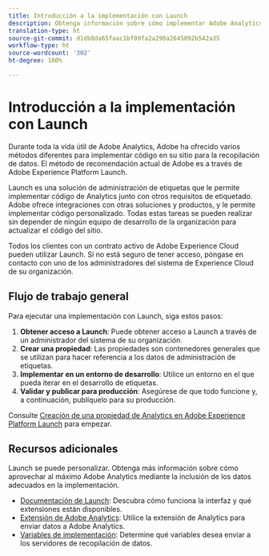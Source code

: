 ```yaml
---
title: Introducción a la implementación con Launch
description: Obtenga información sobre cómo implementar Adobe Analytics mediante Adobe Experience Platform Launch
translation-type: ht
source-git-commit: d1db8da65faac1bf09fa2a290a2645092b542a35
workflow-type: ht
source-wordcount: '302'
ht-degree: 100%

---
```



# Introducción a la implementación con Launch

Durante toda la vida útil de Adobe Analytics, Adobe ha ofrecido varios métodos diferentes para implementar código en su sitio para la recopilación de datos. El método de recomendación actual de Adobe es a través de Adobe Experience Platform Launch.

Launch es una solución de administración de etiquetas que le permite implementar código de Analytics junto con otros requisitos de etiquetado. Adobe ofrece integraciones con otras soluciones y productos, y le permite implementar código personalizado. Todas estas tareas se pueden realizar sin depender de ningún equipo de desarrollo de la organización para actualizar el código del sitio.

Todos los clientes con un contrato activo de Adobe Experience Cloud pueden utilizar Launch. Si no está seguro de tener acceso, póngase en contacto con uno de los administradores del sistema de Experience Cloud de su organización.

## Flujo de trabajo general

Para ejecutar una implementación con Launch, siga estos pasos:

1. **Obtener acceso a Launch**: Puede obtener acceso a Launch a través de un administrador del sistema de su organización.
2. **Crear una propiedad**: Las propiedades son contenedores generales que se utilizan para hacer referencia a los datos de administración de etiquetas.
3. **Implementar en un entorno de desarrollo**: Utilice un entorno en el que pueda iterar en el desarrollo de etiquetas.
4. **Validar y publicar para producción**: Asegúrese de que todo funcione y, a continuación, publíquelo para su producción.

Consulte [Creación de una propiedad de Analytics en Adobe Experience Platform Launch](create-analytics-property.md) para empezar.

## Recursos adicionales

Launch se puede personalizar. Obtenga más información sobre cómo aprovechar al máximo Adobe Analytics mediante la inclusión de los datos adecuados en la implementación.

* [Documentación de Launch](https://docs.adobe.com/content/help/es-ES/launch/using/overview.html): Descubra cómo funciona la interfaz y qué extensiones están disponibles.
* [Extensión de Adobe Analytics](https://docs.adobe.com/content/help/es-ES/launch/using/extensions-ref/adobe-extension/analytics-extension/overview.html): Utilice la extensión de Analytics para enviar datos a Adobe Analytics.
* [Variables de implementación](../vars/overview.md): Determine qué variables desea enviar a los servidores de recopilación de datos.
